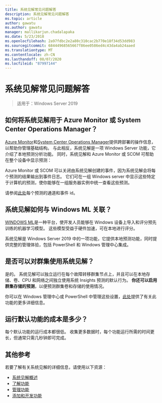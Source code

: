 ```yaml
---
title: 系统见解常见问题解答
description: 系统见解常见问题解答
ms.topic: article
author: gawatu
ms.author: gawatu
manager: mallikarjun.chadalapaka
ms.date: 5/23/2018
ms.openlocfilehash: 2a97fdbc2e2a80c310cac2b770e18f34d53dd983
ms.sourcegitcommit: 68444968565667f86ee0586ed4c43da4ab24aaed
ms.translationtype: MT
ms.contentlocale: zh-CN
ms.lasthandoff: 08/07/2020
ms.locfileid: "87997144"
---
```

# <a name="system-insights-faq"></a>系统见解常见问题解答

>适用于：Windows Server 2019

## <a name="how-can-you-use-system-insights-with-azure-monitor-or-system-center-operations-manager"></a>如何将系统见解用于 Azure Monitor 或 System Center Operations Manager？

[Azure Monitor](https://azure.microsoft.com/services/monitor/)和[System Center Operations Manager](/system-center/scom/welcome?view=sc-om-1807)提供跨部署的操作信息，以帮助你管理基础结构。 与此相反，系统见解是一项 Windows Server 功能，它介绍了本地预测分析功能。 同时，系统见解和 Azure Monitor 或 SCOM 可帮助在整个设备中显示预测：

 Azure Monitor 或 SCOM 可以关闭由系统见解创建的事件，因为系统见解会将每个预测的结果输出到事件日志。 它们可在一组 Windows server 中显示这些特定于计算机的预测，使你能够在一组服务器实例中统一查看这些预测。

 请参阅[此处](./managing-capabilities.md#retrieving-capability-results)每个预测的通道和事件 id。

## <a name="how-does-system-insights-relate-to-windows-ml"></a>系统见解如何与 Windows ML 关联？

[WINDOWS ML](/windows/uwp/machine-learning/)是一种平台，使开发人员能够在 Windows 设备上导入和评分预先训练的机器学习模型。 这些模型受益于硬件加速，可在本地进行评分。

系统见解是 Windows Server 2019 中的一项功能，它提供本地预测功能，同时提供完整的管理体验，包括 PowerShell 和 Windows 管理中心集成。

## <a name="can-i-use-system-insights-for-my-cluster"></a>是否可以对群集使用系统见解？

是的。 系统见解可以独立运行在每个故障转移群集节点上，并且可以在本地存储、卷、CPU 和网络之间独立使用系统 Insights 预测的默认行为。 **你还可以启用群集存储的预测**，以便预测群集卷和存储的使用情况。

你可以在 Windows 管理中心或 PowerShell 中管理这些设置，[此处](https://blogs.technet.microsoft.com/filecab/2018/10/03/using-system-insights-to-forecast-clustered-storage-usage/)提供了有关此功能的更多详细信息。


## <a name="how-expensive-is-it-to-run-the-default-capabilities"></a>运行默认功能的成本是多少？

每个默认功能的运行成本都很低。 收集更多数据时，每个功能运行所需的时间更长，但通常只需几秒钟即可完成。

## <a name="additional-references"></a>其他参考
若要了解有关系统见解的详细信息，请使用以下资源：

- [系统见解概述](overview.md)
- [了解功能](understanding-capabilities.md)
- [管理功能](managing-capabilities.md)
- [添加和开发功能](adding-and-developing-capabilities.md)